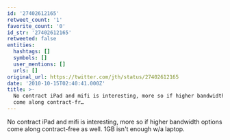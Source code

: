 ```yaml
---
id: '27402612165'
retweet_count: '1'
favorite_count: '0'
id_str: '27402612165'
retweeted: false
entities:
  hashtags: []
  symbols: []
  user_mentions: []
  urls: []
original_url: https://twitter.com/jth/status/27402612165
date: '2010-10-15T02:40:41.000Z'
title: >-
  No contract iPad and mifi is interesting, more so if higher bandwidth options
  come along contract-fr…
---
```


No contract iPad and mifi is interesting, more so if higher bandwidth options come along contract-free as well. 1GB isn't enough w/a laptop.